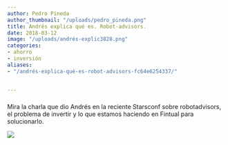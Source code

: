 ```yaml
---
author: Pedro Pineda
author_thumbnail: "/uploads/pedro_pineda.png"
title: Andrés explica qué es. Robot-advisors.
date: 2018-03-12
image: "/uploads/andrés-explic3828.png"
categories:
- ahorro
- inversión
aliases:
- "/andrés-explica-qué-es-robot-advisors-fc64e6254337/"


---
```


###

Mira la charla que dio Andrés en la reciente Starsconf sobre robotadvisors, el problema de invertir y lo que estamos haciendo en Fintual para solucionarlo.

![](/uploads/andrés-explic3828.png)
